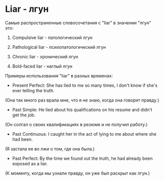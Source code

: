 # Liar - лгун

Самые распространенные словосочетания с "liar" в значении "лгун" это:

1. Compulsive liar - патологический лгун

2. Pathological liar - психопатологический лгун

3. Chronic liar - хронический лгун

4. Bold-faced liar - наглый лгун

Примеры использования "liar" в разных временах:

- Present Perfect: She has lied to me so many times, I don't know if she's ever telling the truth.

(Она так много раз врала мне, что я не знаю, когда она говорит правду.)

- Past Simple: He lied about his qualifications on his resume and didn't get the job.

(Он солгал о своих квалификациях в резюме и не получил работу.)

- Past Continuous: I caught her in the act of lying to me about where she had been.

(Я застала ее во лжи о том, где она была.)

- Past Perfect: By the time we found out the truth, he had already been exposed as a liar.

(К моменту, когда мы узнали правду, он уже был раскрыт как лгун.)

